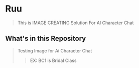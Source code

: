 # Ruu
> This is IMAGE CREATING Solution For AI Character Chat
## What's in this Repository
> Testing Image for Ai Character Chat
>> EX: BC1 is Bridal Class
